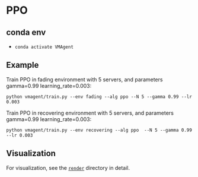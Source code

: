 # PPO

## conda env
* `conda activate VMAgent`

## Example
Train PPO in fading environment with 5 servers, and parameters gamma=0.99 learning_rate=0.003:
```
python vmagent/train.py --env fading --alg ppo --N 5 --gamma 0.99 --lr 0.003
```

Train PPO in recovering environment with 5 servers, and parameters gamma=0.99 learning_rate=0.003:
```
python vmagent/train.py --env recovering --alg ppo  --N 5 --gamma 0.99 --lr 0.003
```

## Visualization

For visualization, see the [`render`](./render) directory in detail.
